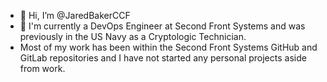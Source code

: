 - 👋 Hi, I’m @JaredBakerCCF
- 👀 I'm currently a DevOps Engineer at Second Front Systems and was previously in the US Navy as a Cryptologic Technician.
- Most of my work has been within the Second Front Systems GitHub and GitLab repositories and I have not started any personal projects    aside from work.  

<!---
JaredBakerCCF/JaredBakerCCF is a ✨ special ✨ repository because its `README.md` (this file) appears on your GitHub profile.
You can click the Preview link to take a look at your changes.
--->
